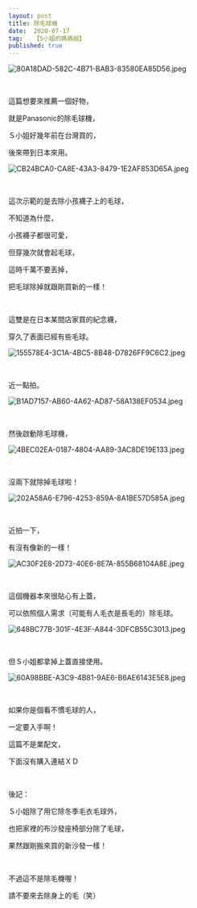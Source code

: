 ```yaml
---
layout: post
title: 除毛球機
date:  2020-07-17
tag:   【S小姐的媽媽經】
published: true 
---
```

<p><img alt="80A18DAD-582C-4B71-BAB3-83580EA85D56.jpeg" src="https://pic.pimg.tw/smlife543/1594991409-3859920666-g_n.jpg" title="80A18DAD-582C-4B71-BAB3-83580EA85D56.jpeg"></p>

<p>&nbsp;</p>

<p>這篇想要來推薦一個好物，</p>

<p>就是Panasonic的除毛球機，</p>

<p>Ｓ小姐好幾年前在台灣買的，</p>

<p>後來帶到日本來用。</p>

<p><img alt="CB24BCA0-CA8E-43A3-8479-1E2AF853D65A.jpeg" src="https://pic.pimg.tw/smlife543/1594991410-878236107-g_n.jpg" title="CB24BCA0-CA8E-43A3-8479-1E2AF853D65A.jpeg"></p>

<p>&nbsp;</p>

<p>這次示範的是去除小孩襪子上的毛球，</p>

<p>不知道為什麼，</p>

<p>小孩襪子都很可愛，</p>

<p>但穿幾次就會起毛球，</p>

<p>這時千萬不要丟掉，</p>

<p>把毛球除掉就跟剛買新的一樣！</p>

<p>&nbsp;</p>

<p>這雙是在日本某間店家買的紀念襪，</p>

<p>穿久了表面已經有些毛球。</p>

<p><img alt="155578E4-3C1A-4BC5-8B48-D7826FF9C6C2.jpeg" src="https://pic.pimg.tw/smlife543/1594991403-4143253112-g_n.jpg" title="155578E4-3C1A-4BC5-8B48-D7826FF9C6C2.jpeg"></p>

<p>&nbsp;</p>

<p>近一點拍。</p>

<p><img alt="B1AD7157-AB60-4A62-AD87-58A138EF0534.jpeg" src="https://pic.pimg.tw/smlife543/1594991403-3170392135-g_n.jpg" title="B1AD7157-AB60-4A62-AD87-58A138EF0534.jpeg"></p>

<p>&nbsp;</p>

<p>然後啟動除毛球機，</p>

<p><img alt="4BEC02EA-0187-4804-AA89-3AC8DE19E133.jpeg" src="https://pic.pimg.tw/smlife543/1594991403-2759680303-g_n.jpg" title="4BEC02EA-0187-4804-AA89-3AC8DE19E133.jpeg"></p>

<p>&nbsp;</p>

<p>沒兩下就除掉毛球啦！</p>

<p><img alt="202A58A6-E796-4253-859A-8A1BE57D585A.jpeg" src="https://pic.pimg.tw/smlife543/1594991403-3216380647-g_n.jpg" title="202A58A6-E796-4253-859A-8A1BE57D585A.jpeg"></p>

<p>&nbsp;</p>

<p>近拍一下，</p>

<p>有沒有像新的一樣！</p>

<p><img alt="AC30F2E8-2D73-40E6-8E7A-855B68104A8E.jpeg" src="https://pic.pimg.tw/smlife543/1594991409-3802907310-g_n.jpg" title="AC30F2E8-2D73-40E6-8E7A-855B68104A8E.jpeg"></p>

<p>&nbsp;</p>

<p>這個機器本來很貼心有上蓋，</p>

<p>可以依照個人需求（可能有人毛衣是長毛的）除毛球。</p>

<p><img alt="648BC77B-301F-4E3F-A844-3DFCB55C3013.jpeg" src="https://pic.pimg.tw/smlife543/1594991412-4264622633-g_n.jpg" title="648BC77B-301F-4E3F-A844-3DFCB55C3013.jpeg"></p>

<p>&nbsp;</p>

<p>但Ｓ小姐都拿掉上蓋直接使用。</p>

<p><img alt="60A98BBE-A3C9-4B81-9AE6-B6AE6143E5E8.jpeg" src="https://pic.pimg.tw/smlife543/1594991416-3166159741-g_n.jpg" title="60A98BBE-A3C9-4B81-9AE6-B6AE6143E5E8.jpeg"></p>

<p>&nbsp;</p>

<p>如果你是個看不慣毛球的人，</p>

<p>一定要入手啊！</p>

<p>這篇不是業配文，</p>

<p>下面沒有購入連結ＸＤ</p>

<p>&nbsp;</p>

<p>後記：</p>

<p>Ｓ小姐除了用它除冬季毛衣毛球外，</p>

<p>也把家裡的布沙發座椅部分除了毛球，</p>

<p>果然跟剛搬來買的新沙發一樣！</p>

<p>&nbsp;</p>

<p>不過這不是除毛機喔！</p>

<p>請不要來去除身上的毛（笑）</p>

